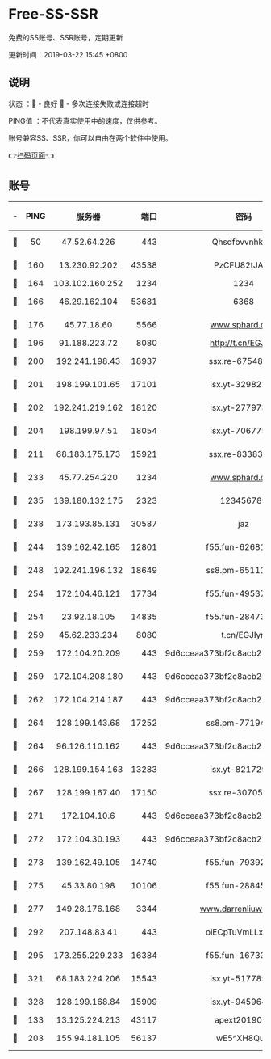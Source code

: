 # Free-SS-SSR

免费的SS账号、SSR账号，定期更新

更新时间：2019-03-22 15:45 +0800

## 说明

状态     ：🙂 - 良好 🙁 - 多次连接失败或连接超时

PING值   ：不代表真实使用中的速度，仅供参考。

账号兼容SS、SSR，你可以自由在两个软件中使用。

👉[扫码页面](https://liesauer.github.io/Free-SS-SSR/)👈

## 账号

|-|PING|服务器|端口|密码|加密方式|区域|
|:----:|:----:|:-----:|-----:|:----:|:----:|:----:|
|🙂|50|47.52.64.226|443|Qhsdfbvvnhkm1|aes-256-cfb|HK|
|🙂|160|13.230.92.202|43538|PzCFU82tJAdZ|aes-256-cfb|JP|
|🙂|164|103.102.160.252|1234|1234|rc4-md5|JP|
|🙂|166|46.29.162.104|53681|6368|aes-256-ctr|RU|
|🙂|176|45.77.18.60|5566|www.sphard.com|aes-256-cfb|JP|
|🙂|196|91.188.223.72|8080|http://t.cn/EGJIyrl|rc4-md5|RU|
|🙂|200|192.241.198.43|18937|ssx.re-67548349|aes-256-cfb|US|
|🙂|201|198.199.101.65|17101|isx.yt-32982313|aes-256-cfb|US|
|🙂|202|192.241.219.162|18120|isx.yt-27797357|aes-256-cfb|US|
|🙂|204|198.199.97.51|18054|isx.yt-70677561|aes-256-cfb|US|
|🙂|211|68.183.175.173|15921|ssx.re-83383515|aes-256-cfb|US|
|🙂|233|45.77.254.220|1234|www.sphard.com|aes-256-cfb|SG|
|🙂|235|139.180.132.175|2323|123456789|aes-256-cfb|SG|
|🙂|238|173.193.85.131|30587|jaz|aes-256-cfb|US|
|🙂|244|139.162.42.165|12801|f55.fun-62681206|aes-256-cfb|SG|
|🙂|248|192.241.196.132|18649|ss8.pm-65111095|aes-256-cfb|US|
|🙂|254|172.104.46.121|17734|f55.fun-49537509|aes-256-cfb|SG|
|🙂|254|23.92.18.105|14835|f55.fun-28473205|aes-256-cfb|US|
|🙂|259|45.62.233.234|8080|t.cn/EGJIyrl|rc4-md5|CA|
|🙂|259|172.104.20.209|443|9d6cceaa373bf2c8acb22e60b6a58be6|aes-256-cfb|US|
|🙂|259|172.104.208.180|443|9d6cceaa373bf2c8acb22e60b6a58be6|aes-256-cfb|US|
|🙂|262|172.104.214.187|443|9d6cceaa373bf2c8acb22e60b6a58be6|aes-256-cfb|US|
|🙂|264|128.199.143.68|17252|ss8.pm-77194591|aes-256-cfb|SG|
|🙂|264|96.126.110.162|443|9d6cceaa373bf2c8acb22e60b6a58be6|aes-256-cfb|US|
|🙂|266|128.199.154.163|13283|isx.yt-82172989|aes-256-cfb|SG|
|🙂|267|128.199.167.40|17150|ssx.re-30705588|aes-256-cfb|SG|
|🙂|271|172.104.10.6|443|9d6cceaa373bf2c8acb22e60b6a58be6|aes-256-cfb|US|
|🙂|272|172.104.30.193|443|9d6cceaa373bf2c8acb22e60b6a58be6|aes-256-cfb|US|
|🙂|273|139.162.49.105|14740|f55.fun-79392349|aes-256-cfb|SG|
|🙂|275|45.33.80.198|10106|f55.fun-28845308|aes-256-cfb|US|
|🙂|277|149.28.176.168|3344|www.darrenliuwei.com|aes-256-cfb|AU|
|🙂|292|207.148.83.41|443|oiECpTuVmLLxk4Ts|aes-256-cfb|AU|
|🙂|295|173.255.229.233|16384|f55.fun-16733210|aes-256-cfb|US|
|🙂|321|68.183.224.206|15543|isx.yt-51778566|aes-256-cfb|SG|
|🙂|328|128.199.168.84|15909|isx.yt-94596465|aes-256-cfb|SG|
|🙂|133|13.125.224.213|43117|apext2019005|chacha20|KR|
|🙂|203|155.94.181.105|56137|wE5^XH8Quw|aes-256-cfb|US|
